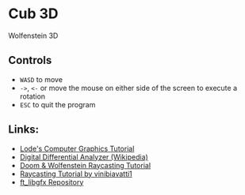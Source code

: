 # Cub 3D

Wolfenstein 3D


## Controls

- `WASD` to move
- `->`, `<-` or move the mouse on either side of the screen to execute a rotation
- `ESC` to quit the program

## Links:

- [Lode's Computer Graphics Tutorial](https://lodev.org/cgtutor/raycasting.html)
- [Digital Differential Analyzer (Wikipedia)](https://en.wikipedia.org/wiki/Digital_differential_analyzer_(graphics_algorithm))
- [Doom & Wolfenstein Raycasting Tutorial](https://guy-grave.developpez.com/tutoriels/jeux/doom-wolfenstein-raycasting/)
- [Raycasting Tutorial by vinibiavatti1](https://github.com/vinibiavatti1/RayCastingTutorial/wiki)
- [ft_libgfx Repository](https://github.com/qst0/ft_libgfx)
